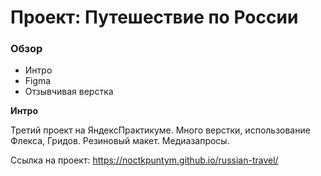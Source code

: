 # Проект: Путешествие по России

### Обзор
* Интро
* Figma
* Отзывчивая верстка

**Интро**

 Третий проект на ЯндексПрактикуме. Много верстки, использование Флекса, Гридов. Резиновый макет. Медиазапросы.

 Ссылка на проект: https://noctkpuntym.github.io/russian-travel/